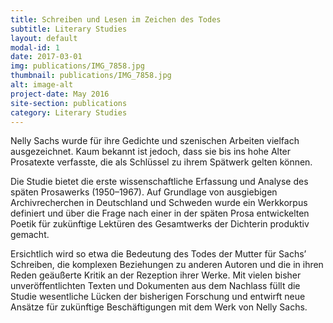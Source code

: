```yaml
---
title: Schreiben und Lesen im Zeichen des Todes
subtitle: Literary Studies
layout: default
modal-id: 1
date: 2017-03-01
img: publications/IMG_7858.jpg
thumbnail: publications/IMG_7858.jpg
alt: image-alt
project-date: May 2016
site-section: publications
category: Literary Studies
---
```


Nelly Sachs wurde für ihre Gedichte und szenischen Arbeiten vielfach ausgezeichnet. Kaum bekannt ist jedoch, dass sie bis ins hohe Alter Prosatexte verfasste, die als Schlüssel zu ihrem Spätwerk gelten können.

Die Studie bietet die erste wissenschaftliche Erfassung und Analyse des späten Prosawerks (1950–1967). Auf Grundlage von ausgiebigen Archivrecherchen in Deutschland und Schweden wurde ein Werkkorpus definiert und über die Frage nach einer in der späten Prosa entwickelten Poetik für zukünftige Lektüren des Gesamtwerks der Dichterin produktiv gemacht.

Ersichtlich wird so etwa die Bedeutung des Todes der Mutter für Sachs’ Schreiben, die komplexen Beziehungen zu anderen Autoren und die in ihren Reden geäußerte Kritik an der Rezeption ihrer Werke. Mit vielen bisher unveröffentlichten Texten und Dokumenten aus dem Nachlass füllt die Studie wesentliche Lücken der bisherigen Forschung und entwirft neue Ansätze für zukünftige Beschäftigungen mit dem Werk von Nelly Sachs.
